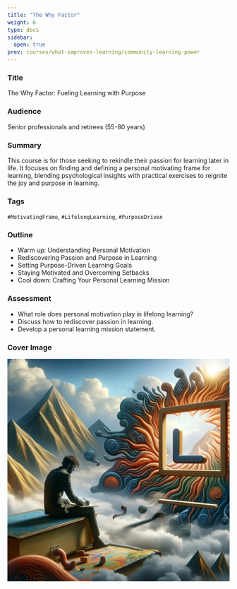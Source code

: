```yaml
---
title: "The Why Factor"
weight: 6
type: docs
sidebar:
  open: true
prev: courses/what-improves-learning/community-learning-power
---
```


### Title

The Why Factor: Fueling Learning with Purpose

### Audience

Senior professionals and retirees (55-80 years)

### Summary

This course is for those seeking to rekindle their passion for learning later in life. It focuses on finding and defining a personal motivating frame for learning, blending psychological insights with practical exercises to reignite the joy and purpose in learning.

### Tags

`#MotivatingFrame`, `#LifelongLearning`, `#PurposeDriven`

### Outline

- Warm up: Understanding Personal Motivation
- Rediscovering Passion and Purpose in Learning
- Setting Purpose-Driven Learning Goals
- Staying Motivated and Overcoming Setbacks
- Cool down: Crafting Your Personal Learning Mission

### Assessment

- What role does personal motivation play in lifelong learning?
- Discuss how to rediscover passion in learning.
- Develop a personal learning mission statement.

### Cover Image

![](finding-your-why.png)
